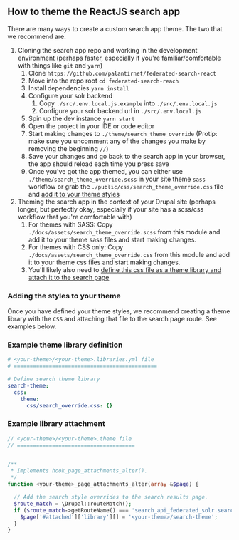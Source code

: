 ## How to theme the ReactJS search app

There are many ways to create a custom search app theme.  The two that we recommend are:
1. Cloning the search app repo and working in the development environment (perhaps faster, especially if you're familiar/comfortable with things like `git` and `yarn`)
    1. Clone `https://github.com/palantirnet/federated-search-react`
    1. Move into the repo root `cd federated-search-reach`
    1. Install dependencies `yarn install`
    1. Configure your solr backend
        1. Copy `./src/.env.local.js.example` into `./src/.env.local.js`
        1. Configure your solr backend url in `./src/.env.local.js`
    1. Spin up the dev instance `yarn start`
    1. Open the project in your IDE or code editor
    1. Start making changes to `./theme/search_theme_override` (Protip: make sure you uncomment any of the changes you make by removing the beginning `//`)
    1. Save your changes and go back to the search app in your browser, the app should reload each time you press save
    1. Once you've got the app themed, you can either use `./theme/search_theme_override.scss` in your site theme `sass` workflow or grab the `./public/css/search_theme_override.css` file and [add it to your theme styles](#adding-the-styles-to-your-theme)
1. Theming the search app in the context of your Drupal site (perhaps longer, but perfectly okay, especially if your site has a scss/css workflow that you're comfortable with)
    1. For themes with SASS: Copy `./docs/assets/search_theme_override.scss` from this module and add it to your theme sass files and start making changes.
    1. For themes with CSS only: Copy `./docs/assets/search_theme_override.css` from this module and add it to your theme css files and start making changes.
    1. You'll likely also need to [define this css file as a theme library and attach it to the search page](#adding-the-styles-to-your-theme)  

### Adding the styles to your theme
Once you have defined your theme styles, we recommend creating a theme library with the `CSS` and attaching that file to the search page route.  See examples below.

### Example theme library definition
```yaml
# <your-theme>/<your-theme>.libraries.yml file
# =============================================

# Define search theme library
search-theme:
  css:
    theme:
      css/search_override.css: {}

```

### Example library attachment
```php
// <your-theme>/<your-theme>.theme file
// =====================================


/**
 * Implements hook_page_attachments_alter().
 */
function <your-theme>_page_attachments_alter(array &$page) {

  // Add the search style overrides to the search results page.
  $route_match = \Drupal::routeMatch();
  if ($route_match->getRouteName() === 'search_api_federated_solr.search') {
    $page['#attached']['library'][] = '<your-theme>/search-theme';
  }
}
```
